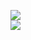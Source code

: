[![](https://img.shields.io/badge/Made%20With-Github%20Spray-lightgrey.svg?style=for-the-badge&logo=github)](https://github.com/Annihil/github-spray#28465)  
[![](https://i.imgur.com/2DrTn0Z.gif)](https://github.com/Annihil/github-spray)